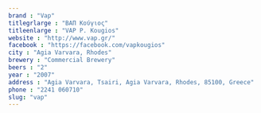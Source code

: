 ```yaml
---
brand : "Vap"
titlegrlarge : "ΒΑΠ Κούγιος"
titleenlarge : "VAP P. Kougios"
website : "http://www.vap.gr/"
facebook : "https://facebook.com/vapkougios"
city : "Agia Varvara, Rhodes"
brewery : "Commercial Brewery"
beers : "2"
year : "2007"
address : "Agia Varvara, Tsairi, Agia Varvara, Rhodes, 85100, Greece"
phone : "2241 060710"
slug: "vap"
---
```

